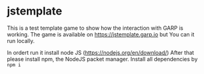 # jstemplate

This is a test template game to show how the interaction with GARP is working.
The game is available on https://jstemplate.garp.io but You can it run locally.

In ordert run it install node JS (https://nodejs.org/en/download/)
After that please install npm, the NodeJS packet manager.
Install all dependencies by 
```npm i```



